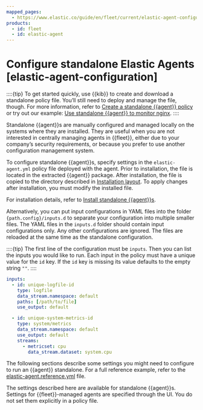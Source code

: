 ```yaml
---
mapped_pages:
  - https://www.elastic.co/guide/en/fleet/current/elastic-agent-configuration.html
products:
  - id: fleet
  - id: elastic-agent
---
```


# Configure standalone Elastic Agents [elastic-agent-configuration]

::::{tip}
To get started quickly, use {{kib}} to create and download a standalone policy file. You’ll still need to deploy and manage the file, though. For more information, refer to [Create a standalone {{agent}} policy](/reference/fleet/create-standalone-agent-policy.md) or try out our example: [Use standalone {{agent}} to monitor nginx](/reference/fleet/example-standalone-monitor-nginx.md).
::::


Standalone {{agent}}s are manually configured and managed locally on the systems where they are installed. They are useful when you are not interested in centrally managing agents in {{fleet}}, either due to your company’s security requirements, or because you prefer to use another configuration management system.

To configure standalone {{agent}}s, specify settings in the `elastic-agent.yml` policy file deployed with the agent. Prior to installation, the file is located in the extracted {{agent}} package. After installation, the file is copied to the directory described in [Installation layout](/reference/fleet/installation-layout.md). To apply changes after installation, you must modify the installed file.

For installation details, refer to [Install standalone {{agent}}s](/reference/fleet/install-standalone-elastic-agent.md).

Alternatively, you can put input configurations in YAML files into the folder `{path.config}/inputs.d` to separate your configuration into multiple smaller files. The YAML files in the `inputs.d` folder should contain input configurations only. Any other configurations are ignored. The files are reloaded at the same time as the standalone configuration.

::::{tip}
The first line of the configuration must be `inputs`. Then you can list the inputs you would like to run. Each input in the policy must have a unique value for the `id` key. If the `id` key is missing its value defaults to the empty string `""`.
::::


```yaml
inputs:
  - id: unique-logfile-id
    type: logfile
    data_stream.namespace: default
    paths: [/path/to/file]
    use_output: default

  - id: unique-system-metrics-id
    type: system/metrics
    data_stream.namespace: default
    use_output: default
    streams:
      - metricset: cpu
        data_stream.dataset: system.cpu
```

The following sections describe some settings you might need to configure to run an {{agent}} standalone. For a full reference example, refer to the [elastic-agent.reference.yml](/reference/fleet/elastic-agent-reference-yaml.md) file.

The settings described here are available for standalone {{agent}}s. Settings for {{fleet}}-managed agents are specified through the UI. You do not set them explicitly in a policy file.


















